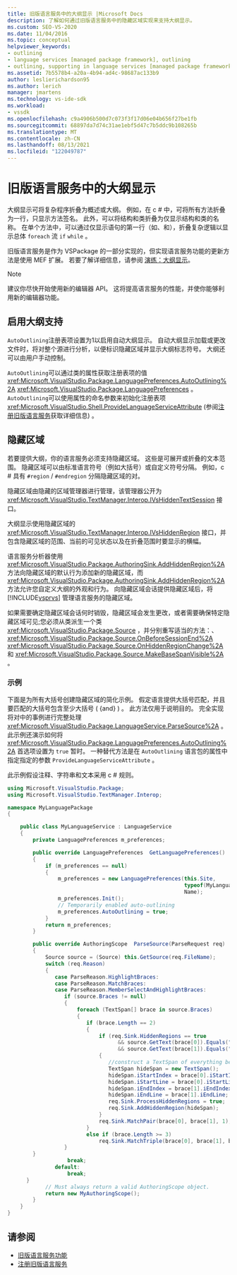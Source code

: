 ```yaml
---
title: 旧版语言服务中的大纲显示 |Microsoft Docs
description: 了解如何通过旧版语言服务中的隐藏区域实现来支持大纲显示。
ms.custom: SEO-VS-2020
ms.date: 11/04/2016
ms.topic: conceptual
helpviewer_keywords:
- outlining
- language services [managed package framework], outlining
- outlining, supporting in language services [managed package framework]
ms.assetid: 7b5578b4-a20a-4b94-ad4c-98687ac133b9
author: leslierichardson95
ms.author: lerich
manager: jmartens
ms.technology: vs-ide-sdk
ms.workload:
- vssdk
ms.openlocfilehash: c9a4906b500d7c073f3f17d06e04b656f27be1fb
ms.sourcegitcommit: 68897da7d74c31ae1ebf5d47c7b5ddc9b108265b
ms.translationtype: MT
ms.contentlocale: zh-CN
ms.lasthandoff: 08/13/2021
ms.locfileid: "122049787"
---
```

# <a name="outlining-in-a-legacy-language-service"></a>旧版语言服务中的大纲显示
大纲显示可将复杂程序折叠为概述或大纲。 例如，在 c # 中，可将所有方法折叠为一行，只显示方法签名。 此外，可以将结构和类折叠为仅显示结构和类的名称。 在单个方法中，可以通过仅显示语句的第一行（如、和），折叠复杂逻辑以显示总体 `foreach` 流 `if` `while` 。

 旧版语言服务是作为 VSPackage 的一部分实现的，但实现语言服务功能的更新方法是使用 MEF 扩展。 若要了解详细信息，请参阅 [演练：大纲显示](../../extensibility/walkthrough-outlining.md)。

> [!NOTE]
> 建议你尽快开始使用新的编辑器 API。 这将提高语言服务的性能，并使你能够利用新的编辑器功能。

## <a name="enabling-support-for-outlining"></a>启用大纲支持
 `AutoOutlining`注册表项设置为1以启用自动大纲显示。 自动大纲显示加载或更改文件时，将对整个源进行分析，以便标识隐藏区域并显示大纲标志符号。 大纲还可以由用户手动控制。

 `AutoOutlining`可以通过类的属性获取注册表项的值 <xref:Microsoft.VisualStudio.Package.LanguagePreferences.AutoOutlining%2A> <xref:Microsoft.VisualStudio.Package.LanguagePreferences> 。 `AutoOutlining`可以使用属性的命名参数来初始化注册表项 <xref:Microsoft.VisualStudio.Shell.ProvideLanguageServiceAttribute> (参阅[注册旧版语言服务](../../extensibility/internals/registering-a-legacy-language-service1.md)获取详细信息) 。

## <a name="the-hidden-region"></a>隐藏区域
 若要提供大纲，你的语言服务必须支持隐藏区域。 这些是可展开或折叠的文本范围。 隐藏区域可以由标准语言符号（例如大括号）或自定义符号分隔。 例如，c # 具有 `#region` / `#endregion` 分隔隐藏区域的对。

 隐藏区域由隐藏的区域管理器进行管理，该管理器公开为 <xref:Microsoft.VisualStudio.TextManager.Interop.IVsHiddenTextSession> 接口。

 大纲显示使用隐藏区域的 <xref:Microsoft.VisualStudio.TextManager.Interop.IVsHiddenRegion> 接口，并包含隐藏区域的范围、当前的可见状态以及在折叠范围时要显示的横幅。

 语言服务分析器使用 <xref:Microsoft.VisualStudio.Package.AuthoringSink.AddHiddenRegion%2A> 方法向隐藏区域的默认行为添加新的隐藏区域，而 <xref:Microsoft.VisualStudio.Package.AuthoringSink.AddHiddenRegion%2A> 方法允许您自定义大纲的外观和行为。 向隐藏区域会话提供隐藏区域后，将 [!INCLUDE[vsprvs](../../code-quality/includes/vsprvs_md.md)] 管理语言服务的隐藏区域。

 如果需要确定隐藏区域会话何时销毁，隐藏区域会发生更改，或者需要确保特定隐藏区域可见;您必须从类派生一个类 <xref:Microsoft.VisualStudio.Package.Source> ，并分别重写适当的方法：、 <xref:Microsoft.VisualStudio.Package.Source.OnBeforeSessionEnd%2A> <xref:Microsoft.VisualStudio.Package.Source.OnHiddenRegionChange%2A> 和 <xref:Microsoft.VisualStudio.Package.Source.MakeBaseSpanVisible%2A> 。

### <a name="example"></a>示例
 下面是为所有大括号创建隐藏区域的简化示例。 假定语言提供大括号匹配，并且要匹配的大括号包含至少大括号 ( {and} ) 。 此方法仅用于说明目的。 完全实现将对中的事例进行完整处理 <xref:Microsoft.VisualStudio.Package.LanguageService.ParseSource%2A> 。 此示例还演示如何将 <xref:Microsoft.VisualStudio.Package.LanguagePreferences.AutoOutlining%2A> 首选项设置为 `true` 暂时。 一种替代方法是在 `AutoOutlining` 语言包的属性中指定指定的参数 `ProvideLanguageServiceAttribute` 。

 此示例假设注释、字符串和文本采用 c # 规则。

```csharp
using Microsoft.VisualStudio.Package;
using Microsoft.VisualStudio.TextManager.Interop;

namespace MyLanguagePackage
{

    public class MyLanguageService : LanguageService
    {
        private LanguagePreferences m_preferences;

        public override LanguagePreferences  GetLanguagePreferences()
        {
            if (m_preferences == null)
            {
                m_preferences = new LanguagePreferences(this.Site,
                                                        typeof(MyLanguageService).GUID,
                                                        Name);
                m_preferences.Init();
                // Temporarily enabled auto-outlining
                m_preferences.AutoOutlining = true;
            }
            return m_preferences;
        }

        public override AuthoringScope  ParseSource(ParseRequest req)
        {
            Source source = (Source) this.GetSource(req.FileName);
            switch (req.Reason)
            {
               case ParseReason.HighlightBraces:
               case ParseReason.MatchBraces:
               case ParseReason.MemberSelectAndHighlightBraces:
                  if (source.Braces != null)
                  {
                      foreach (TextSpan[] brace in source.Braces)
                      {
                         if (brace.Length == 2)
                         {
                             if (req.Sink.HiddenRegions == true
                                   && source.GetText(brace[0]).Equals("{")
                                   && source.GetText(brace[1]).Equals("}"))
                             {
                                //construct a TextSpan of everything between the braces
                                TextSpan hideSpan = new TextSpan();
                                hideSpan.iStartIndex = brace[0].iStartIndex;
                                hideSpan.iStartLine = brace[0].iStartLine;
                                hideSpan.iEndIndex = brace[1].iEndIndex;
                                hideSpan.iEndLine = brace[1].iEndLine;
                                req.Sink.ProcessHiddenRegions = true;
                                req.Sink.AddHiddenRegion(hideSpan);
                             }
                             req.Sink.MatchPair(brace[0], brace[1], 1);
                         }
                         else if (brace.Length >= 3)
                             req.Sink.MatchTriple(brace[0], brace[1], brace[2], 1);
                  }
        }
                   break;
               default:
                   break;
      }
            // Must always return a valid AuthoringScope object.
            return new MyAuthoringScope();
        }
    }
}
```

## <a name="see-also"></a>请参阅
- [旧版语言服务功能](../../extensibility/internals/legacy-language-service-features1.md)
- [注册旧版语言服务](../../extensibility/internals/registering-a-legacy-language-service1.md)
